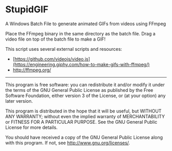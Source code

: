 # StupidGIF

A Windows Batch File to generate animated GIFs from videos using FFmpeg

Place the FFmpeg binary in the same directory as the batch file. Drag a video file on top of the batch file to make a GIF!

This script uses several external scripts and resources:
* [https://github.com/videojs/video.js](https://engineering.giphy.com/how-to-make-gifs-with-ffmpeg/)
* http://ffmpeg.org/

***

This program is free software: you can redistribute it and/or modify it under the terms of the GNU General Public License as published by the Free Software Foundation, either version 3 of the License, or (at your option) any later version.

This program is distributed in the hope that it will be useful, but WITHOUT ANY WARRANTY; without even the implied warranty of MERCHANTABILITY or FITNESS FOR A PARTICULAR PURPOSE. See the GNU General Public License for more details.

You should have received a copy of the GNU General Public License along with this program. If not, see http://www.gnu.org/licenses/.
